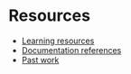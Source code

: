# Resources

- [Learning resources](learning-resources.md)
- [Documentation  references](doc-references.md)
- [Past work](past-work.md)
